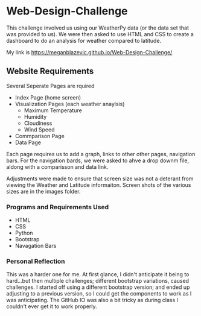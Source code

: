 # Web-Design-Challenge

This challenge involved us using our WeatherPy data (or the data set that was provided to us). 
We were then asked to use HTML and CSS to create a dashboard to do an analysis for weather compared to latitude. 

My link is https://meganblazevic.github.io/Web-Design-Challenge/

## Website Requirements
Several Seperate Pages are rquired
- Index Page (home screen)
- Visualization Pages (each weather anaylsis)
    - Maximum Temperature
    - Humidity
    - Cloudiness
    - Wind Speed
- Commparison Page
- Data Page

Each page requires us to add a graph, links to other other pages, navigation bars.
For the navigation bards, we were asked to ahve a drop downm file, aldong with a comparisson and data link.

Adjustments were made to ensure that screen size was not a deterant from viewing the Weather and Latitude informaiton. Screen shots of the various sizes are in the images folder.

### Programs and Requirements Used
- HTML
- CSS
- Python
- Bootstrap
- Navagation Bars

### Personal Reflection
This was a harder one for me.  At first glance, I didn't anticipate it being to hard...but then multiple challenges; different bootstrap variations, caused challenges.
I started off using a different bootstrap version; and ended up adjusting to a previous version, so I could get the components to work as I was anticipating. The GitHub IO was also a bit tricky as during class I couldn't ever get it to work properly. 